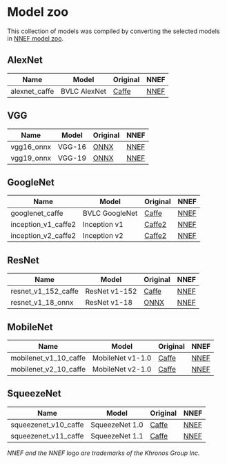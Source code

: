 
# Model zoo

This collection of models was compiled by converting the selected models in 
[NNEF model zoo](https://github.com/KhronosGroup/NNEF-Tools/tree/master/models).

## AlexNet

Name | Model | Original | NNEF
--- | --- | --- | ---
alexnet_caffe | BVLC AlexNet | [Caffe](https://github.com/BVLC/caffe/tree/master/models/bvlc_alexnet) | [NNEF](https://sfo2.digitaloceanspaces.com/nnef-public/bvlc_alexnet.caffemodel.nnef.tgz)

## VGG

Name | Model | Original | NNEF
--- | --- | --- | ---
vgg16_onnx | VGG-16 | [ONNX](https://s3.amazonaws.com/onnx-model-zoo/vgg/vgg16/vgg16.onnx) | [NNEF](https://sfo2.digitaloceanspaces.com/nnef-public/vgg16.onnx.nnef.tgz)
vgg19_onnx | VGG-19 | [ONNX](https://s3.amazonaws.com/onnx-model-zoo/vgg/vgg19/vgg19.onnx) | [NNEF](https://sfo2.digitaloceanspaces.com/nnef-public/vgg19.onnx.nnef.tgz)

## GoogleNet

Name | Model | Original | NNEF
--- | --- | --- | ---
googlenet_caffe | BVLC GoogleNet | [Caffe](https://github.com/BVLC/caffe/tree/master/models/bvlc_googlenet) | [NNEF](https://sfo2.digitaloceanspaces.com/nnef-public/bvlc_googlenet.caffemodel.nnef.tgz)
inception_v1_caffe2 | Inception v1 | [Caffe2](https://github.com/caffe2/models/tree/master/inception_v1) | [NNEF](https://sfo2.digitaloceanspaces.com/nnef-public/inception_v1.caffe2.nnef.tgz)
inception_v2_caffe2 | Inception v2 | [Caffe2](https://github.com/caffe2/models/tree/master/inception_v2) | [NNEF](https://sfo2.digitaloceanspaces.com/nnef-public/inception_v2.caffe2.nnef.tgz)

## ResNet

Name | Model | Original | NNEF
--- | --- | --- | ---
resnet_v1_152_caffe | ResNet v1-152 | [Caffe](https://github.com/KaimingHe/deep-residual-networks) | [NNEF](https://sfo2.digitaloceanspaces.com/nnef-public/resnet_v1_152.caffemodel.nnef.tgz)
resnet_v1_18_onnx | ResNet v1-18 | [ONNX](https://s3.amazonaws.com/onnx-model-zoo/resnet/resnet18v1/resnet18v1.onnx) | [NNEF](https://sfo2.digitaloceanspaces.com/nnef-public/resnet_v1_18.onnx.nnef.tgz)

## MobileNet

Name | Model | Original | NNEF
--- | --- | --- | ---
mobilenet_v1_10_caffe | MobileNet v1-1.0 | [Caffe](https://github.com/shicai/MobileNet-Caffe) | [NNEF](https://sfo2.digitaloceanspaces.com/nnef-public/mobilenet_v1_1.0.caffemodel.nnef.tgz)
mobilenet_v2_10_caffe | MobileNet v2-1.0 | [Caffe](https://github.com/shicai/MobileNet-Caffe) | [NNEF](https://sfo2.digitaloceanspaces.com/nnef-public/mobilenet_v2_1.0.caffemodel.nnef.tgz)

## SqueezeNet

Name | Model | Original | NNEF
--- | --- | --- | ---
squeezenet_v10_caffe | SqueezeNet 1.0 | [Caffe](https://github.com/DeepScale/SqueezeNet/tree/master/SqueezeNet_v1.0) | [NNEF](https://sfo2.digitaloceanspaces.com/nnef-public/squeezenet_v1.0.caffemodel.nnef.tgz)
squeezenet_v11_caffe | SqueezeNet 1.1 | [Caffe](https://github.com/DeepScale/SqueezeNet/tree/master/SqueezeNet_v1.1) | [NNEF](https://sfo2.digitaloceanspaces.com/nnef-public/squeezenet_v1.1.caffemodel.nnef.tgz)

*NNEF and the NNEF logo are trademarks of the Khronos Group Inc.*


